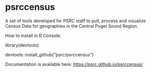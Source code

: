 # psrccensus
A set of tools developed for PSRC staff to pull, process and visualize Census Data for geographies in the Central Puget Sound Region.

How to install in R Console:

library(devtools)

devtools::install_github("psrc/psrccensus")


Documentation is available here: https://psrc.github.io/psrccensus/
